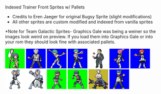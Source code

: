 Indexed Trainer Front Sprites w/ Pallets

- Credits to Eren Jaeger for original Bugsy Sprite (slight modifications)
- All other sprites are custom modified and indexed from vanilla sprites

*Note for Team Galactic Sprites- Graphics Gale was being a weiner so the images look weird on preview. If you load them into Graphics Gale or into your rom they should look fine with associated pallets.


![leader_bugsy.PNG](leader_bugsy.PNG) ![cyrus.png](cyrus.png) ![galactic_f.png](galactic_f.png) ![galactic_m.png](galactic_m.png)
![leader_giovanni.png](leader_giovanni.png) ![jupiter.png](jupiter.png)  ![mars.png](mars.png) ![plasma_f.png](plasma_f.png)
![plasma_m.png](plasma_m.png) ![rocket_f.png](rocket_f.png)  ![rocket_m.png](rocket_m.png) ![leader_roxie.png](leader_roxie.png)
![saturn.png](saturn.png)


